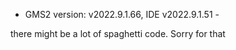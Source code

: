  - GMS2 version: v2022.9.1.66, IDE v2022.9.1.51 -

there might be a lot of spaghetti code. Sorry for that
